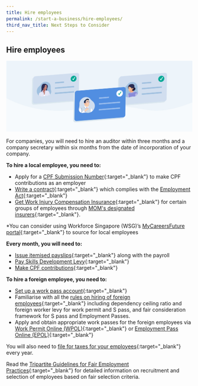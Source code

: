 ```yaml
---
title: Hire employees
permalink: /start-a-business/hire-employees/
third_nav_title: Next Steps to Consider
---
```


## Hire employees

![Hire employees](/images/start/StartSJ_StartSJ_HireEmployees.jpg)

For companies, you will need to hire an auditor within three months and a company secretary within six months from the date of incorporation of your company.

**To hire a local employee, you need to:**

- Apply for a [CPF Submission Number](https://www.cpf.gov.sg/employer/making-cpf-contributions/applying-for-a-cpf-submission-number){:target="_blank"}  to make CPF contributions as an employer
- [Write a contract](https://www.mom.gov.sg/employment-practices/contract-of-service#key-employment-terms){:target="_blank"} which complies with the [Employment Act](https://www.mom.gov.sg/employment-practices/employment-act){:target="_blank"}
- [Get Work Injury Compensation Insurance](https://www.mom.gov.sg/workplace-safety-and-health/work-injury-compensation/work-injury-compensation-insurance){:target="_blank"} for certain groups of employees through [MOM's designated insurers](https://www.mom.gov.sg/workplace-safety-and-health/wsh-service-providers/find-approved-service-providers/find-a-wic-designated-insurer){:target="_blank"}.

*You can consider using Workforce Singapore (WSG)’s [MyCareersFuture portal](https://employer.mycareersfuture.sg/){:target="_blank"} to source for local employees

**Every month, you will need to:**

- [Issue itemised payslips](https://www.mom.gov.sg/employment-practices/salary/itemised-payslips){:target="_blank"} along with the payroll
- [Pay Skills Development Levy](https://www.cpf.gov.sg/employer/employer-obligations/skills-development-levy){:target="_blank"}
- [Make CPF contributions](https://www.cpf.gov.sg/employer/making-cpf-contributions){:target="_blank"}

**To hire a foreign employee, you need to:**

- [Set up a work pass account](https://www.mom.gov.sg/eservices/services/work-pass-account-registration-wpar){:target="_blank"}
- Familiarise with all the [rules on hiring of foreign employees](https://www.mom.gov.sg/passes-and-permits){:target="_blank"} including dependency ceiling ratio and foreign worker levy for work permit and S pass, and fair consideration framework for S pass and Employment Passes.
- Apply and obtain appropriate work passes for the foreign employees via [Work Permit Online (WPOL)](https://www.mom.gov.sg/eservices/services/wp-online-for-businesses-and-employment-agencies){:target="_blank"} or [Employment Pass Online (EPOL)](https://www.mom.gov.sg/eservices/services/ep-online){:target="_blank"}

You will also need to [file for taxes for your employees](https://www.iras.gov.sg/IRASHome/Businesses/Employers/){:target="_blank"} every year.

Read the [Tripartite Guidelines for Fair Employment Practices](https://apc01.safelinks.protection.outlook.com/?url=https%3A%2F%2Fwww.tal.sg%2Ftafep%2FGetting-Started%2FFair%2FTripartite-Guidelines&data=04%7C01%7Cgeri%40tafep.sg%7C21fa7cbea2f54dfe23cb08d8e1e25abf%7C0af12b508f1940928ace4dce8f8253e0%7C0%7C0%7C637507709604882743%7CUnknown%7CTWFpbGZsb3d8eyJWIjoiMC4wLjAwMDAiLCJQIjoiV2luMzIiLCJBTiI6Ik1haWwiLCJXVCI6Mn0%3D%7C1000&sdata=PW2pfsf79t0LMat5sYb99Of2QxDRu2d93hVq%2BsWO4bg%3D&reserved=0){:target="_blank"} for detailed information on recruitment and selection of employees based on fair selection criteria.
